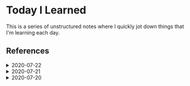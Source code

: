 # Today I Learned

This is a series of unstructured notes where I quickly jot down things that I'm
learning each day.

## References

<details>
  <summary>2020-07-22</summary>

  # [[2020-07-22]]

  ## [[details-element]] 

  [Create a collapsible block in an HTML doc][collapsible] by using the
  `<details>` and `<summary>` elements:

  ```html

  <details>
    <summary>Expandable title!</summary>
    <!-- space required here -->

    content inside of the collapsible block
  </details>
  
  ```

  The above HTML ends up looking like this:

  <p class="codepen" data-height="265" data-theme-id="dark" data-default-tab="html,result" data-user="joshling1919" data-slug-hash="QWyYVbQ" style="height: 265px; box-sizing: border-box; display: flex; align-items: center; justify-content: center; border: 2px solid; margin: 1em 0; padding: 1em;" data-pen-title="collapsible HTML block">
    <span>See the Pen <a href="https://codepen.io/joshling1919/pen/QWyYVbQ">
    collapsible HTML block</a> by Joshua Ling (<a href="https://codepen.io/joshling1919">@joshling1919</a>)
    on <a href="https://codepen.io">CodePen</a>.</span>
  </p>
  <script async src="https://static.codepen.io/assets/embed/ei.js"></script>


  > Note: to implement this behavior inside of markdown documents in Github pages,
  > [add a _config.yml][config] file inside of the github repo and add `markdown:
  > CommonMarkGhPages`.

  [config]: https://github.community/t/collapsible-markdown-inside-details-summary-summary-details-fails-to-render/10489
  [collapsible]: https://gist.github.com/pierrejoubert73/902cc94d79424356a8d20be2b382e1ab

</details>

<details>
  <summary>2020-07-21</summary>

  # [[2020-07-21]]

  ## [[ssl]]

  Airbrake stopped working for a Rails project. Whenever a call is made to
  Airbrake, the following error happens: 

  ```shell
  [Airbrake] Unable to contact the
  Airbrake server. HTTP Error=SSL_connect returned=1 errno=0 state=error:
  certificate verify failed.
  ```

  According to [this blog
  post](https://blog.engineyard.com/ruby-ssl-error-certificate-verify-failed):

  > HTTPS is secured using an SSL certificate. Secure Sockets Layer, or SSL, is the
  > security protocol that provides secure communication between two machines.

  With SSL, `machine 1` looks at the SSL certificate of `machine 2`. `Machine 1`
  uses numbers in `machine 2`'s certificate to encrypt messages that it sends to
  `machine 2`.

  When `machine 1` connects to `machine 2`, `machine 1` has to verify that
  `machine 2`'s certificate is valid. The SSL certificate is signed by a
  Certificate Authority to prove its authenticity. Apparently the certificate
  authorities are then also signed by another authority, and this goes on until it
  reaches a root certificate.

  In the case of our error, this either happened because our machine's certificate
  has issues or because Airbrake's has issues.

  It's likely our machine's certificate. The blog post offered two solutions:

  1. Fix machine certificates.
  2. Fix by updating gems. Apparently some ruby gems specify their own Certificate
    Authority certificates, like ActiveMerchant.

  ### [[open-questions]]

  Here are the things I still don't get:
  - [ ] If anyone can just look at `machine 2`'s certificate, then how does `machine
    2` know who to trust, and how can it be sure that `machine 1` is actually who
    it says it is? (The blog post mentioned SSL handshake but did not go into
    details.) 

</details>

<details>
  <summary>2020-07-20</summary>

  # [[2020-07-20]]

  ## [[deep-work]]

  According to [this blog
  post](https://azeria-labs.com/the-importance-of-deep-work-the-30-hour-method-for-learning-a-new-skill/),
  it takes approximately 25 minutes of focus without distraction to reach a state
  of flow.

  For a while, I've rationalized that as long as I'm [not having a "zero
  day"](https://medium.com/@fayadh56/the-concept-of-no-more-zero-days-and-why-motivation-is-fleeting-9c1c307f8948),
  then that's good enough.

  While a little progress is better than no progress, it's foolish to become
  satisfied with a state of consistent little progress.

  For example, I used to think that 10 minutes of practicing Rust each day is good
  enough, as long as I do it for a sustained period of time. If I end up doing 10
  minutes per day for six months, that adds up to ~30 hours. That time would
  be infinitely more productive if I instead broke it up into six blocks of
  uninterrupted, 4-hour, deep dives into Rust like the author of that blog
  suggested.

  ## [[vs-code]]

  I've been trying to turn on auto text wrap while I'm editing markdown in VS
  Code.

  Previously, I had used the [`Rewrap`
  extension](https://marketplace.visualstudio.com/items?itemName=stkb.rewrap) to
  manually rewrap paragraphs, but had no idea that it also had the ability to
  [auto-wrap](https://github.com/stkb/Rewrap/wiki/Auto-wrap).
</details>



[//begin]: # "Autogenerated link references for markdown compatibility"
[2020-07-22]: 2020-07/2020-07-22 "2020-07-22"
[details-element]: ../topics/html/details-element "details and summary elements"
[2020-07-21]: 2020-07/2020-07-21 "2020-07-21"
[ssl]: ../topics/web/ssl "Secure Sockets Layer"
[open-questions]: ../misc/open-questions "Open Questions"
[2020-07-20]: 2020-07/2020-07-20 "2020-07-20"
[deep-work]: ../topics/productivity/deep-work "Deep Work"
[vs-code]: ../topics/tools/vs-code "VS Code"
[//end]: # "Autogenerated link references"
